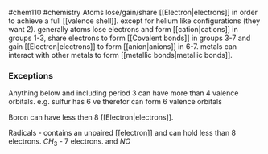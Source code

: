 #chem110 #chemistry 
Atoms lose/gain/share [[Electron|electrons]] in order to achieve a full [[valence shell]]. except for helium like configurations (they want 2). generally atoms lose electrons and form [[cation|cations]] in groups 1-3, share electrons to form [[Covalent bonds]] in groups 3-7 and gain [[Electron|electrons]] to form [[anion|anions]] in 6-7. metals can interact with other metals to form [[metallic bonds|metallic bonds]].

### Exceptions
Anything below and including period 3 can have more than 4 valence orbitals. e.g. sulfur has 6 ve therefor can form 6 valence orbitals

Boron can have less then 8 [[Electron|electrons]].

Radicals - contains an unpaired [[electron]] and can hold less than 8 electrons. $CH_3$ - 7 electrons. and $NO$